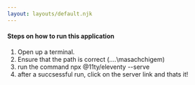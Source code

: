 ```yaml
---
layout: layouts/default.njk
---
```


#### Steps on how to run this application
1. Open up a terminal.
2. Ensure that the path is correct (....\masachchigem)
3. run the command npx @11ty/eleventy --serve
4. after a succsessful run, click on the server link and thats it!